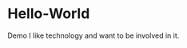 # Hello-World
Demo
 I like technology and want to be involved in it.
<!DOCTYPE html>
<html>
<head>
	<title></title>
	<style type="text/css">
		.header-main{
			position: fixed;
			z-index: 10;
            top: 0;
            left: 0;
            width: 100%
          
		}
			.container-fluid{
				position: relative;
				padding-right: 15px;
	             padding-left: 15px;
	             margin-right: auto;
	             margin-left: auto
			}
			.nav_main{
				display: block;

		}
		.nav_logo{
			display: inline-block;
			vertical-align: middle;
		}
		.nav_search{
			position: absolute;
            top: 50%;
            right: 0;
            transform: translateY(-50%);
            vertical-align: middle;
}

